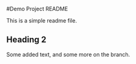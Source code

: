 #Demo Project README

This is a simple readme file.

## Heading 2

Some added text, and some more on the branch.